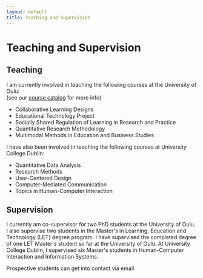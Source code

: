 ```yaml
---
layout: default
title: Teaching and Supervision
---
```


# Teaching and Supervision

## Teaching

I am currently involved in teaching the following courses at the University of Oulu:  
(see our [course catalog](https://opas.peppi.oulu.fi/en/programme/42549?period=2024-2025) for more info)

- Collaborative Learning Designs
- Educational Technology Project
- Socially Shared Regulation of Learning in Research and Practice
- Quantitative Research Methodology
- Multimodal Methods in Education and Business Studies

I have also been involved in teaching the following courses at University College Dublin:

- Quantitative Data Analysis
- Research Methods
- User-Centered Design
- Computer-Mediated Communication
- Topics in Human-Computer Interaction

## Supervision

I currently am co-supervisor for two PhD students at the University of Oulu. I also supervise two students in the Master's in Learning, Education and Technology (LET) degree program. I have supervised the completed degree of one LET Master's student so far at the University of Oulu. At University College Dublin, I supervised six Master's students in Human-Computer Interaction and Information Systems.

Prospective students can get into contact via email.